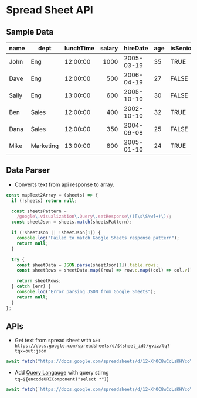 # Spread Sheet API

## Sample Data

| name  | dept      | lunchTime | salary | hireDate   | age | isSenior | seniorityStartTime  |
|-------|-----------|-----------|-------:|------------|-----|----------|---------------------|
| John  | Eng       | 12:00:00  |   1000 | 2005-03-19 | 35  | TRUE     | 2007-12-02 15:56:00 |
| Dave  | Eng       | 12:00:00  |    500 | 2006-04-19 | 27  | FALSE    | null                |
| Sally | Eng       | 13:00:00  |    600 | 2005-10-10 | 30  | FALSE    | null                |
| Ben   | Sales     | 12:00:00  |    400 | 2002-10-10 | 32  | TRUE     | 2005-03-09 12:30:00 |
| Dana  | Sales     | 12:00:00  |    350 | 2004-09-08 | 25  | FALSE    | null                |
| Mike  | Marketing | 13:00:00  |    800 | 2005-01-10 | 24  | TRUE     | 2007-12-30 14:40:00 |

## Data Parser

- Converts text from api response to array.

```javascript
const mapText2Array = (sheets) => {
  if (!sheets) return null;

  const sheetsPattern =
    /google\.visualization\.Query\.setResponse\(([\s\S\w]+)\)/;
  const sheetJson = sheets.match(sheetsPattern);

  if (!sheetJson || !sheetJson[1]) {
    console.log("Failed to match Google Sheets response pattern");
    return null;
  }

  try {
    const sheetData = JSON.parse(sheetJson[1]).table.rows;
    const sheetRows = sheetData.map((row) => row.c.map((col) => col.v))

    return sheetRows;
  } catch (err) {
    console.log("Error parsing JSON from Google Sheets");
    return null;
  }
};
```

## APIs

- Get text from spread sheet with `GET https://docs.google.com/spreadsheets/d/${sheet_id}/gviz/tq?tqx=out:json`

```javascript
await fetch("https://docs.google.com/spreadsheets/d/12-XhOC8wCcLsKHYcoY-E3N-hKqPjw2xaZKUNlntod2s/gviz/tq?tqx=out:json").then(data=>data.text()).then(mapText2Array);
```

- Add [Query Langauge](https://developers.google.com/chart/interactive/docs/querylanguage ) with query stirng `tq=${encodeURIComponent("select *")}`

```javascript
await fetch(`https://docs.google.com/spreadsheets/d/12-XhOC8wCcLsKHYcoY-E3N-hKqPjw2xaZKUNlntod2s/gviz/tq?tq=${encodeURIComponent("where F > 30")}`).then(data=>data.text()).then(mapText2Array)
```